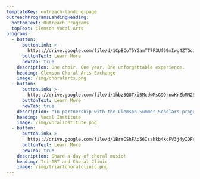 ```yaml
---
templateKey: outreach-landing-page
outreachProgramsLandingHeading:
  bottomText: Outreach Programs
  topText: Clemson Vocal Arts
programs:
  - button:
      buttonLink: >-
        https://drive.google.com/file/d/1CpBCoT5YGamTT7F3Uf69mIwg4ZTGcik9/view?usp=sharing
      buttonText: Learn More
      newTab: true
    description: One choir. One year. One unforgettable experience.
    heading: Clemson Choral Arts Exchange
    image: /img/choralarts.png
  - button:
      buttonLink: >-
        https://drive.google.com/file/d/1hbz3Q8Txi5McdwMsG99rnwKrZbMN2SAM/view?usp=sharing
      buttonText: Learn More
      newTab: true
    description: "In partnership with the Clemson Summer Scholars program for rising 9th -\t 12th graders\t"
    heading: Vocal Institute
    image: /img/vocalinstitute.png
  - button:
      buttonLink: >-
        https://drive.google.com/file/d/1BrYCShFAp56Isahkb4kcFV3j4yIOFx60/view?usp=sharing
      buttonText: Learn More
      newTab: true
    description: Share a day of choral music!
    heading: Tri-ART and Choral Clinic
    image: /img/triartchoralclinic.png
---
```


